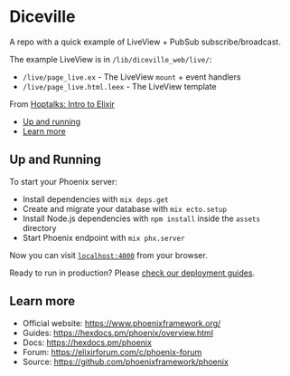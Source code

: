 # Diceville

A repo with a quick example of LiveView + PubSub subscribe/broadcast.

The example LiveView is in `/lib/diceville_web/live/`:

- `/live/page_live.ex` - The LiveView `mount` + event handlers
- `/live/page_live.html.leex` - The LiveView template

From [Hoptalks: Intro to Elixir](https://docs.google.com/presentation/d/1EbC2HXJBZxygAqaUNNBw0LsdpuDRt_Ur23i7oymM-C8/edit?usp=sharing)

- [Up and running](#up-and-running)
- [Learn more](#learn-more)

## Up and Running

To start your Phoenix server:

  * Install dependencies with `mix deps.get`
  * Create and migrate your database with `mix ecto.setup`
  * Install Node.js dependencies with `npm install` inside the `assets` directory
  * Start Phoenix endpoint with `mix phx.server`

Now you can visit [`localhost:4000`](http://localhost:4000) from your browser.

Ready to run in production? Please [check our deployment guides](https://hexdocs.pm/phoenix/deployment.html).

## Learn more

  * Official website: https://www.phoenixframework.org/
  * Guides: https://hexdocs.pm/phoenix/overview.html
  * Docs: https://hexdocs.pm/phoenix
  * Forum: https://elixirforum.com/c/phoenix-forum
  * Source: https://github.com/phoenixframework/phoenix
